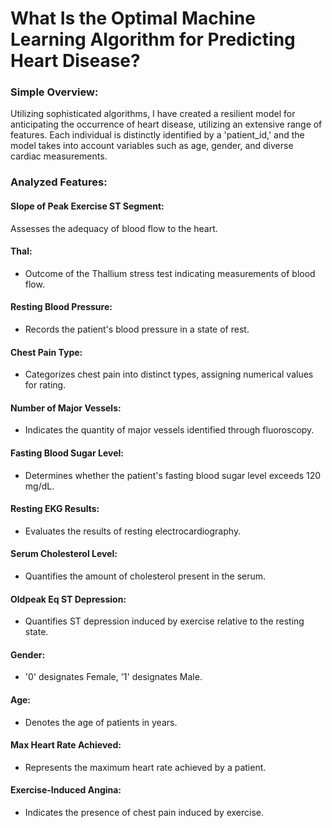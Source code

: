 # What Is the Optimal Machine Learning Algorithm for Predicting Heart Disease?

### Simple Overview:
Utilizing sophisticated algorithms, I have created a resilient model for anticipating the occurrence of heart disease, utilizing an extensive range of features. Each individual is distinctly identified by a 'patient_id,' and the model takes into account variables such as age, gender, and diverse cardiac measurements.
### Analyzed Features:
#### Slope of Peak Exercise ST Segment: 
Assesses the adequacy of blood flow to the heart.
#### Thal: 
- Outcome of the Thallium stress test indicating measurements of blood flow.
#### Resting Blood Pressure: 
- Records the patient's blood pressure in a state of rest.
#### Chest Pain Type: 
- Categorizes chest pain into distinct types, assigning numerical values for rating.
#### Number of Major Vessels: 
- Indicates the quantity of major vessels identified through fluoroscopy.
#### Fasting Blood Sugar Level: 
- Determines whether the patient's fasting blood sugar level exceeds 120 mg/dL.
#### Resting EKG Results: 
- Evaluates the results of resting electrocardiography.
#### Serum Cholesterol Level: 
- Quantifies the amount of cholesterol present in the serum.
#### Oldpeak Eq ST Depression: 
- Quantifies ST depression induced by exercise relative to the resting state.
#### Gender: 
- '0' designates Female, '1' designates Male.
#### Age: 
- Denotes the age of patients in years.
#### Max Heart Rate Achieved: 
- Represents the maximum heart rate achieved by a patient.
#### Exercise-Induced Angina: 
- Indicates the presence of chest pain induced by exercise.
